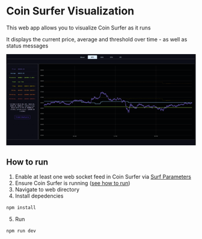 # Coin Surfer Visualization
This web app allows you to visualize Coin Surfer as it runs

It displays the current price, average and threshold over time - as well as status messages

![visualization](../docs/images/screenshot-graph.png)

## How to run
1. Enable at least one web socket feed in Coin Surfer via [Surf Parameters](https://github.com/husarms/coin-surfer/blob/master/interfaces/surf-parameters.ts#L8)
2. Ensure Coin Surfer is running ([see how to run](https://github.com/husarms/coin-surfer#how-to-run))
3. Navigate to web directory
4. Install depedencies
  ```bash
  npm install
  ```
5. Run 
  ```bash
  npm run dev
  ```


